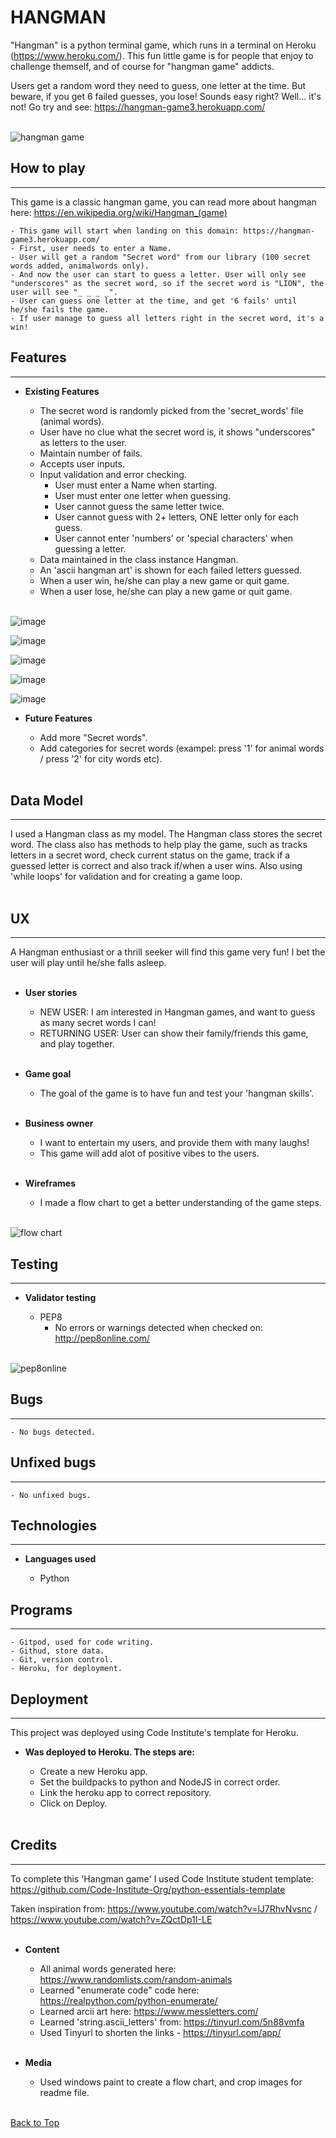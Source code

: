 # **HANGMAN**
"Hangman" is a python terminal game, which runs in a terminal on Heroku (https://www.heroku.com/).
This fun little game is for people that enjoy to challenge themself, and of course for "hangman game" addicts.

Users get a random word they need to guess, one letter at the time. But beware, if you get 6 failed guesses, you lose!
Sounds easy right? Well... it's not! Go try and see: https://hangman-game3.herokuapp.com/
<br/><br/>

![hangman game](images/hangman_game.png)

## How to play
***

This game is a classic hangman game, you can read more about hangman here: https://en.wikipedia.org/wiki/Hangman_(game)

    - This game will start when landing on this domain: https://hangman-game3.herokuapp.com/
    - First, user needs to enter a Name.
    - User will get a random "Secret word" from our library (100 secret words added, animalwords only).
    - And now the user can start to guess a letter. User will only see "underscores" as the secret word, so if the secret word is "LION", the user will see "_ _ _ _".
    - User can guess one letter at the time, and get '6 fails' until he/she fails the game.
    - If user manage to guess all letters right in the secret word, it's a win!

## Features
***

* **Existing Features**

    - The secret word is randomly picked from the 'secret_words' file (animal words).
    - User have no clue what the secret word is, it shows "underscores" as letters to the user.
    - Maintain number of fails.
    - Accepts user inputs.
    - Input validation and error checking.
        - User must enter a Name when starting.
        - User must enter one letter when guessing.
        - User cannot guess the same letter twice.
        - User cannot guess with 2+ letters, ONE letter only for each guess.
        - User cannot enter 'numbers' or 'special characters' when guessing a letter.
    - Data maintained in the class instance Hangman.
    - An 'ascii hangman art' is shown for each failed letters guessed.
    - When a user win, he/she can play a new game or quit game.
    - When a user lose, he/she can play a new game or quit game.
<br/><br/>

![image](images/hangman_features01.png)

![image](images/hangman_features02.png)

![image](images/hangman_features03.png)

![image](images/hangman_features04.png)

![image](images/hangman_features05.png)

* **Future Features**

    - Add more "Secret words".
    - Add categories for secret words (exampel: press '1' for animal words / press '2' for city words etc).
<br/><br/>

## Data Model
***

I used a Hangman class as my model. The Hangman class stores the secret word.
The class also has methods to help play the game, such as tracks letters in a secret word, check current status on the game, track if a guessed letter is correct and also track if/when a user wins. Also using 'while loops' for validation and for creating a game loop.
<br/><br/>

## UX
***

A Hangman enthusiast or a thrill seeker will find this game very fun!
I bet the user will play until he/she falls asleep.
<br/><br/>

* **User stories**

    - NEW USER: I am interested in Hangman games, and want to guess as many secret words I can!
    - RETURNING USER: User can show their family/friends this game, and play together.
<br/><br/>

* **Game goal**

    - The goal of the game is to have fun and test your 'hangman skills'.
<br/><br/>

* **Business owner**

    - I want to entertain my users, and provide them with many laughs!
    - This game will add alot of positive vibes to the users.
<br/><br/>

* **Wireframes**

    - I made a flow chart to get a better understanding of the game steps.
<br/><br/>

![flow chart](images/flow_chart.png)

## Testing
***

* **Validator testing**

    - PEP8
        - No errors or warnings detected when checked on: http://pep8online.com/
<br/><br/>

![pep8online](images/pep8online.png)

## Bugs
***

    - No bugs detected.

## Unfixed bugs
***

    - No unfixed bugs.

## Technologies
***

* **Languages used**

    - Python

## Programs
***

    - Gitpod, used for code writing.
    - Githud, store data.
    - Git, version control.
    - Heroku, for deployment.

## Deployment
***
This project was deployed using Code Institute's template for Heroku.

* **Was deployed to Heroku. The steps are:**

    - Create a new Heroku app.
    - Set the buildpacks to python and NodeJS in correct order.
    - Link the heroku app to correct repository.
    - Click on Deploy.
<br/><br/>

## Credits
***
To complete this 'Hangman game' I used Code Institute student template: https://github.com/Code-Institute-Org/python-essentials-template

Taken inspiration from: https://www.youtube.com/watch?v=lJ7RhvNvsnc / https://www.youtube.com/watch?v=ZQctDp1I-LE
<br/><br/>

* **Content**

    - All animal words generated here: https://www.randomlists.com/random-animals
    - Learned "enumerate code" code here: https://realpython.com/python-enumerate/
    - Learned arcii art here: https://www.messletters.com/
    - Learned 'string.ascii_letters' from: https://tinyurl.com/5n88vmfa
    - Used Tinyurl to shorten the links - https://tinyurl.com/app/
<br/><br/>

* **Media**

    - Used windows paint to create a flow chart, and crop images for readme file.
<br/><br/>

[Back to Top](#HANGMAN)